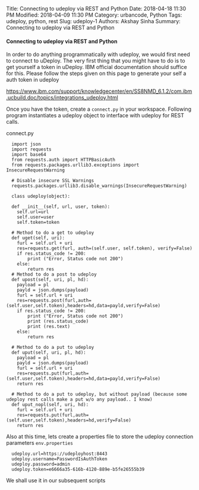 Title: Connecting to udeploy via REST and Python
Date: 2018-04-18 11:30 PM
Modified: 2018-04-09 11:30 PM
Category: urbancode, Python
Tags: udeploy, python, rest
Slug: udeploy-1
Authors: Akshay Sinha
Summary: Connecting to udeploy via REST and Python

#### Connecting to udeploy via REST and Python

In order to do anything programmatically with udeploy, we would first need to connect to uDeploy. The very first thing that you might have to do is to get yourself a token in uDeploy. IBM official documentation should suffice for this. Please follow the steps given on this page to generate your self a auth token in udeploy

https://www.ibm.com/support/knowledgecenter/en/SS8NMD_6.1.2/com.ibm.ucbuild.doc/topics/integrations_udeploy.html

Once you have the token, create a `connect.py` in your workspace. Following program instantiates a udeploy object to interface with udeploy for REST calls.  

connect.py

      import json
      import requests
      import base64
      from requests.auth import HTTPBasicAuth
      from requests.packages.urllib3.exceptions import InsecureRequestWarning

      # Disable insecure SSL Warnings
      requests.packages.urllib3.disable_warnings(InsecureRequestWarning)

      class udeploy(object):

      def __init__(self, url, user, token):
        self.url=url
        self.user=user
        self.token=token

      # Method to do a get to udeploy
      def uget(self, uri):
        furl = self.url + uri
        res=requests.get(furl, auth=(self.user, self.token), verify=False)
        if res.status_code != 200:
            print ("Error, Status code not 200")
        else:
            return res
      # Method to do a post to udeploy
      def upost(self, uri, pl, hd):
        payload = pl
        payld = json.dumps(payload)
        furl = self.url + uri
        res=requests.post(furl,auth=(self.user,self.token),headers=hd,data=payld,verify=False)
        if res.status_code != 200:
            print ("Error, Status code not 200")
            print (res.status_code)
            print (res.text)
        else:
            return res

      # Method to do a put to udeploy
      def uput(self, uri, pl, hd):
        payload = pl
        payld = json.dumps(payload)
        furl = self.url + uri
        res=requests.put(furl,auth=(self.user,self.token),headers=hd,data=payld,verify=False)
        return res

      # Method to do a put to udeploy, but without payload (because some udeploy rest calls make a put w/o any payload.. I know)
      def uput_nopl(self, uri, hd):
        furl = self.url + uri
        res=requests.put(furl,auth=(self.user,self.token),headers=hd,verify=False)
        return res

Also at this time, lets create a properties file to store the udeploy connection parameters `env.properties`

      udeploy.url=https://udeployhost:8443
      udeploy.username=PasswordIsAuthToken
      udeploy.password=admin
      udeploy.token=e6666a35-616b-4120-889e-b5fe26555b39

We shall use it in our subsequent scripts
